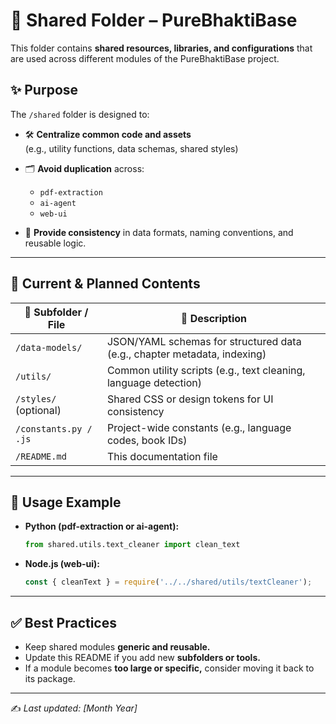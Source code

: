 # 📁 Shared Folder – PureBhaktiBase

This folder contains **shared resources, libraries, and configurations** that are used across different modules of the PureBhaktiBase project.

## ✨ Purpose

The `/shared` folder is designed to:

- 🛠️ **Centralize common code and assets**  
  (e.g., utility functions, data schemas, shared styles)

- 🗂️ **Avoid duplication** across:
  - `pdf-extraction`
  - `ai-agent`
  - `web-ui`

- 🔄 **Provide consistency** in data formats, naming conventions, and reusable logic.

---

## 📑 Current & Planned Contents

| 📁 **Subfolder / File**   | 📄 **Description**                                                        |
|--------------------------|----------------------------------------------------------------------------|
| `/data-models/`          | JSON/YAML schemas for structured data (e.g., chapter metadata, indexing)  |
| `/utils/`                | Common utility scripts (e.g., text cleaning, language detection)          |
| `/styles/` (optional)    | Shared CSS or design tokens for UI consistency                            |
| `/constants.py / .js`    | Project-wide constants (e.g., language codes, book IDs)                   |
| `/README.md`             | This documentation file                                                   |

---

## 🚀 Usage Example

- **Python (pdf-extraction or ai-agent):**
    ```python
    from shared.utils.text_cleaner import clean_text
    ```

- **Node.js (web-ui):**
    ```js
    const { cleanText } = require('../../shared/utils/textCleaner');
    ```

---

## ✅ Best Practices

- Keep shared modules **generic and reusable.**
- Update this README if you add new **subfolders or tools.**
- If a module becomes **too large or specific,** consider moving it back to its package.

---

✍️ *Last updated: [Month Year]*  
